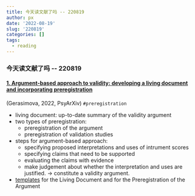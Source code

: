 ```yaml
---
title: 今天读文献了吗 -- 220819
author: px
date: '2022-08-19'
slug: '220819'
categories: []
tags:
  - reading
---
```


### 今天读文献了吗 -- 220819

#### [1. Argument-based approach to validity: developing a living document and incorporating preregistration](https://psyarxiv.com/t8h5g) 
(Gerasimova, 2022, PsyArXiv)  `#preregistration`

- living document: up-to-date summary of the validity argument
- two types of preregistration:
  - preregistration of the argument
  - preregistration of validation studies
- steps for argument-based approach:
  - specifying proposed interpretations and uses of intrument scores
  - specifying claims that need to be supported 
  - evaluating the claims with evidence
  - make judgement about whether the interpretation and uses are justified.
  -> constitute a validity argument.
- [templates](https://osf.io/tdcnq/?view_only=86ed11adf38d434c88810142fa35fcdf) for the Living Document and for the Preregistration of the Argument